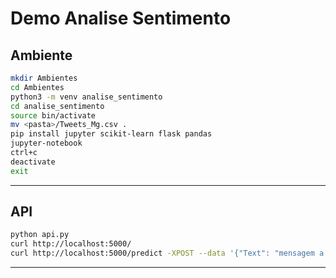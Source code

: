 Demo Analise Sentimento
===

Ambiente
-----

```sh
mkdir Ambientes
cd Ambientes
python3 -m venv analise_sentimento
cd analise_sentimento
source bin/activate
mv <pasta>/Tweets_Mg.csv .
pip install jupyter scikit-learn flask pandas
jupyter-notebook
ctrl+c
deactivate
exit
```

----

API
----

```sh
python api.py
curl http://localhost:5000/
curl http://localhost:5000/predict -XPOST --data '{"Text": "mensagem a ser analisada"}'
```

----

